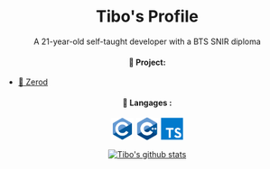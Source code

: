 <h1 align="center">  Tibo's Profile </h1> 
<div align="center">
<p>A 21-year-old self-taught developer with a BTS SNIR diploma</p>

<h4>🔭 Project: </h4>

<div align="left">
<ul>
    <li><a href="https://github.com/zerod-rp">🐌 Zerod</a></li>
</ul>
</div>

<h4>🧠 Langages :</h4>
<p>
<a> <img src="https://raw.githubusercontent.com/devicons/devicon/master/icons/c/c-original.svg" alt="c" width="40" height="40"/> </a> 
<a> <img src="https://raw.githubusercontent.com/devicons/devicon/master/icons/cplusplus/cplusplus-original.svg" alt="cplusplus" width="40" height="40"/> </a>
<a> <img src="https://raw.githubusercontent.com/devicons/devicon/master/icons/typescript/typescript-original.svg" alt="typescript" width="40" height="40"/> </a>
</p>

[![Tibo's github stats](https://github-readme-stats-i20hs-projects.vercel.app/api?username=i20h)](https://github.com/anuraghazra/github-readme-stats)
</div>
